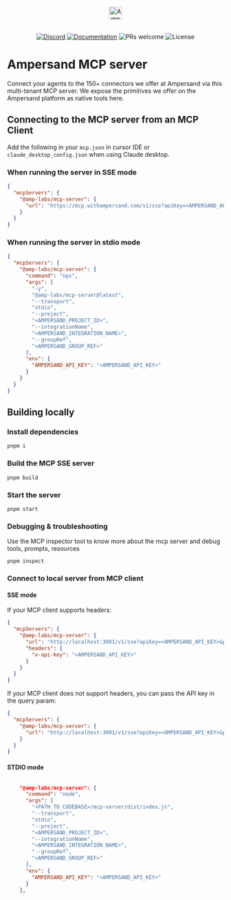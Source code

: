 <br/>
<div align="center">
    <a href="https://www.withampersand.com/?utm_source=github&utm_medium=readme&utm_campaign=mcp-docs-server&utm_content=logo">
    <img src="https://res.cloudinary.com/dycvts6vp/image/upload/v1723671980/ampersand-logo-black.svg" height="30" align="center" alt="Ampersand logo" >
    </a>
<br/>
<br/>

<div align="center">

[![Discord](https://img.shields.io/badge/Join%20The%20Community-black?logo=discord)](https://discord.gg/BWP4BpKHvf) [![Documentation](https://img.shields.io/badge/Read%20our%20Documentation-black?logo=book)](https://docs.withampersand.com) ![PRs welcome](https://img.shields.io/badge/PRs-welcome-brightgreen.svg) <img src="https://img.shields.io/static/v1?label=license&message=MIT&color=white" alt="License">

</div>

</div>

# Ampersand MCP server

Connect your agents to the 150+ connectors we offer at Ampersand via this multi-tenant MCP server. We expose the primitives we offer on the Ampersand platform as native tools here.

## Connecting to the MCP server from an MCP Client

Add the following in your `mcp.json` in cursor IDE or `claude_desktop_config.json` when using Claude desktop.


### When running the server in SSE mode

```json
{
  "mcpServers": {
    "@amp-labs/mcp-server": {
      "url": "https://mcp.withampersand.com/v1/sse?apiKey=<AMPERSAND_API_KEY>&project=<AMPERSAND_PROJECT_ID>&integrationName=<AMPERSAND_INTEGRATION_NAME>&groupRef=<AMPERSAND_GROUP_REF>"
    }
  }
}

```

### When running the server in stdio mode

```json
{
  "mcpServers": {
    "@amp-labs/mcp-server": {
      "command": "npx",
      "args": [
        "-y",
        "@amp-labs/mcp-server@latest",
        "--transport",
        "stdio",
        "--project",
        "<AMPERSAND_PROJECT_ID>",
        "--integrationName",
        "<AMPERSAND_INTEGRATION_NAME>",
        "--groupRef",
        "<AMPERSAND_GROUP_REF>"
      ],
      "env": {
        "AMPERSAND_API_KEY": "<AMPERSAND_API_KEY>"
      }
    }
  }
}

```

## Building locally

### Install dependencies

`pnpm i`

### Build the MCP SSE server

`pnpm build`

### Start the server

`pnpm start`

### Debugging & troubleshooting

Use the MCP inspector tool to know more about the mcp server and debug tools, prompts, resources

`pnpm inspect`

### Connect to local server from MCP client

#### SSE mode

If your MCP client supports headers:

```json
{
  "mcpServers": {
    "@amp-labs/mcp-server": {
      "url": "http://localhost:3001/v1/sse?apiKey=<AMPERSAND_API_KEY>&project=<AMPERSAND_PROJECT_ID>&integrationName=<AMPERSAND_INTEGRATION_NAME>&groupRef=<AMPERSAND_GROUP_REF>",
      "headers": {
        "x-api-key": "<AMPERSAND_API_KEY>"
      }
    }
  }
}
```

If your MCP client does not support headers, you can pass the API key in the query param:

```json
{
  "mcpServers": {
    "@amp-labs/mcp-server": {
      "url": "http://localhost:3001/v1/sse?apiKey=<AMPERSAND_API_KEY>&project=<AMPERSAND_PROJECT_ID>&integrationName=<AMPERSAND_INTEGRATION_NAME>&groupRef=<AMPERSAND_GROUP_REF>"
    }
  }
}
```

#### STDIO mode

```json

    "@amp-labs/mcp-server": {
      "command": "node",
      "args": [
        "<PATH_TO_CODEBASE>/mcp-server/dist/index.js",
        "--transport",
        "stdio",
        "--project",
        "<AMPERSAND_PROJECT_ID>",
        "--integrationName",
        "<AMPERSAND_INTEGRATION_NAME>",
        "--groupRef",
        "<AMPERSAND_GROUP_REF>"
      ],
      "env": {
        "AMPERSAND_API_KEY": "<AMPERSAND_API_KEY>"
      }
    },

```
